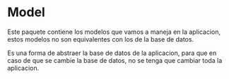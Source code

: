 # Model

Este paquete contiene los modelos que vamos a maneja en la aplicacion, estos modelos no son equivalentes con los de la base de datos.

Es una forma de abstraer la base de datos de la aplicacion, para que en caso de que se cambie la base de datos, no se tenga que cambiar toda la aplicacion.